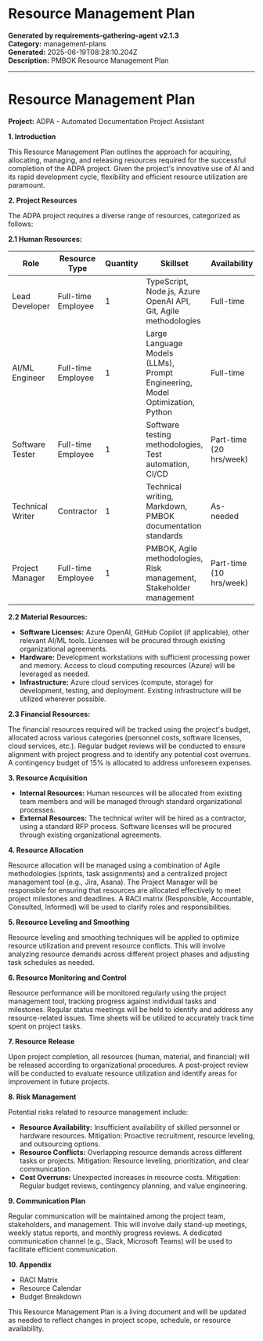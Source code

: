 # Resource Management Plan

**Generated by requirements-gathering-agent v2.1.3**  
**Category:** management-plans  
**Generated:** 2025-06-19T08:28:10.204Z  
**Description:** PMBOK Resource Management Plan

---

# Resource Management Plan

**Project:** ADPA - Automated Documentation Project Assistant

**1. Introduction**

This Resource Management Plan outlines the approach for acquiring, allocating, managing, and releasing resources required for the successful completion of the ADPA project.  Given the project's innovative use of AI and its rapid development cycle, flexibility and efficient resource utilization are paramount.

**2. Project Resources**

The ADPA project requires a diverse range of resources, categorized as follows:

**2.1 Human Resources:**

| Role                     | Resource Type      | Quantity | Skillset                                                                 | Availability   |
|--------------------------|----------------------|----------|-----------------------------------------------------------------------------|-----------------|
| Lead Developer            | Full-time Employee   | 1        | TypeScript, Node.js, Azure OpenAI API, Git, Agile methodologies              | Full-time       |
| AI/ML Engineer           | Full-time Employee   | 1        | Large Language Models (LLMs), Prompt Engineering, Model Optimization,  Python | Full-time       |
| Software Tester           | Full-time Employee   | 1        | Software testing methodologies, Test automation, CI/CD                      | Part-time (20 hrs/week)|
| Technical Writer         | Contractor           | 1        | Technical writing, Markdown, PMBOK documentation standards                   | As-needed       |
| Project Manager          | Full-time Employee   | 1        | PMBOK, Agile methodologies, Risk management, Stakeholder management          | Part-time (10 hrs/week)|


**2.2 Material Resources:**

* **Software Licenses:**  Azure OpenAI, GitHub Copilot (if applicable), other relevant AI/ML tools.  Licenses will be procured through existing organizational agreements.
* **Hardware:**  Development workstations with sufficient processing power and memory.  Access to cloud computing resources (Azure) will be leveraged as needed.
* **Infrastructure:** Azure cloud services (compute, storage) for development, testing, and deployment.  Existing infrastructure will be utilized wherever possible.


**2.3 Financial Resources:**

The financial resources required will be tracked using the project's budget, allocated across various categories (personnel costs, software licenses, cloud services, etc.).  Regular budget reviews will be conducted to ensure alignment with project progress and to identify any potential cost overruns.  A contingency budget of 15% is allocated to address unforeseen expenses.


**3. Resource Acquisition**

* **Internal Resources:**  Human resources will be allocated from existing team members and will be managed through standard organizational processes.
* **External Resources:** The technical writer will be hired as a contractor, using a standard RFP process.  Software licenses will be procured through existing organizational agreements.

**4. Resource Allocation**

Resource allocation will be managed using a combination of Agile methodologies (sprints, task assignments) and a centralized project management tool (e.g., Jira, Asana).  The Project Manager will be responsible for ensuring that resources are allocated effectively to meet project milestones and deadlines.  A RACI matrix (Responsible, Accountable, Consulted, Informed) will be used to clarify roles and responsibilities.

**5. Resource Leveling and Smoothing**

Resource leveling and smoothing techniques will be applied to optimize resource utilization and prevent resource conflicts.  This will involve analyzing resource demands across different project phases and adjusting task schedules as needed.

**6. Resource Monitoring and Control**

Resource performance will be monitored regularly using the project management tool, tracking progress against individual tasks and milestones.  Regular status meetings will be held to identify and address any resource-related issues.  Time sheets will be utilized to accurately track time spent on project tasks.

**7. Resource Release**

Upon project completion, all resources (human, material, and financial) will be released according to organizational procedures.  A post-project review will be conducted to evaluate resource utilization and identify areas for improvement in future projects.

**8. Risk Management**

Potential risks related to resource management include:

* **Resource Availability:**  Insufficient availability of skilled personnel or hardware resources.  Mitigation: Proactive recruitment, resource leveling, and outsourcing options.
* **Resource Conflicts:**  Overlapping resource demands across different tasks or projects.  Mitigation: Resource leveling, prioritization, and clear communication.
* **Cost Overruns:**  Unexpected increases in resource costs.  Mitigation: Regular budget reviews, contingency planning, and value engineering.

**9. Communication Plan**

Regular communication will be maintained among the project team, stakeholders, and management.  This will involve daily stand-up meetings, weekly status reports, and monthly progress reviews.  A dedicated communication channel (e.g., Slack, Microsoft Teams) will be used to facilitate efficient communication.

**10. Appendix**

* RACI Matrix
* Resource Calendar
* Budget Breakdown


This Resource Management Plan is a living document and will be updated as needed to reflect changes in project scope, schedule, or resource availability.
